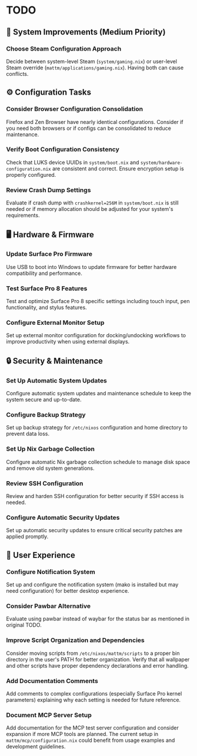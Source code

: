 # TODO

## 🔧 System Improvements (Medium Priority)

### Choose Steam Configuration Approach
Decide between system-level Steam (`system/gaming.nix`) or user-level Steam override (`mattm/applications/gaming.nix`). Having both can cause conflicts.

## ⚙️ Configuration Tasks

### Consider Browser Configuration Consolidation
Firefox and Zen Browser have nearly identical configurations. Consider if you need both browsers or if configs can be consolidated to reduce maintenance.

### Verify Boot Configuration Consistency
Check that LUKS device UUIDs in `system/boot.nix` and `system/hardware-configuration.nix` are consistent and correct. Ensure encryption setup is properly configured.

### Review Crash Dump Settings
Evaluate if crash dump with `crashkernel=256M` in `system/boot.nix` is still needed or if memory allocation should be adjusted for your system's requirements.

## 🖥️ Hardware & Firmware

### Update Surface Pro Firmware
Use USB to boot into Windows to update firmware for better hardware compatibility and performance.

### Test Surface Pro 8 Features
Test and optimize Surface Pro 8 specific settings including touch input, pen functionality, and stylus features.

### Configure External Monitor Setup
Set up external monitor configuration for docking/undocking workflows to improve productivity when using external displays.

## 🔒 Security & Maintenance

### Set Up Automatic System Updates
Configure automatic system updates and maintenance schedule to keep the system secure and up-to-date.

### Configure Backup Strategy
Set up backup strategy for `/etc/nixos` configuration and home directory to prevent data loss.

### Set Up Nix Garbage Collection
Configure automatic Nix garbage collection schedule to manage disk space and remove old system generations.

### Review SSH Configuration
Review and harden SSH configuration for better security if SSH access is needed.

### Configure Automatic Security Updates
Set up automatic security updates to ensure critical security patches are applied promptly.

## 🎨 User Experience

### Configure Notification System
Set up and configure the notification system (mako is installed but may need configuration) for better desktop experience.

### Consider Pawbar Alternative
Evaluate using pawbar instead of waybar for the status bar as mentioned in original TODO.

### Improve Script Organization and Dependencies
Consider moving scripts from `/etc/nixos/mattm/scripts` to a proper bin directory in the user's PATH for better organization. Verify that all wallpaper and other scripts have proper dependency declarations and error handling.

### Add Documentation Comments
Add comments to complex configurations (especially Surface Pro kernel parameters) explaining why each setting is needed for future reference.

### Document MCP Server Setup
Add documentation for the MCP test server configuration and consider expansion if more MCP tools are planned. The current setup in `mattm/mcp/configuration.nix` could benefit from usage examples and development guidelines.
